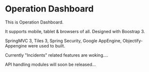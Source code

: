 Operation Dashboard
=============
This is Operation Dashboard.

It supports mobile, tablet & browsers of all. Designed with Boostrap 3.

SpringMVC 3, Tiles 3, Spring Security, Google AppEngine, Objectify-Appengine were used to built.

Currently "Incidents" related features are woking.... 

API handling modules will soon be released...
